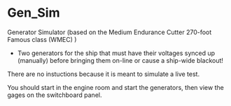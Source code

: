 # Gen_Sim
Generator Simulator (based on the Medium Endurance Cutter 270-foot Famous class (WMEC) )

- Two generators for the ship that must have their voltages synced up (manually) before bringing them on-line or cause a ship-wide blackout!

There are no instuctions because it is meant to simulate a live test.

You should start in the engine room and start the generators, then view the gages on the switchboard panel.



